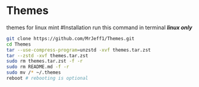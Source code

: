 # Themes
themes for linux mint
#Installation
run this command in terminal ***linux only***
```bash
git clone https://github.com/MrJeff1/Themes.git
cd Themes
tar --use-compress-program=unzstd -xvf themes.tar.zst
tar --zstd -xvf themes.tar.zst
sudo rm themes.tar.zst -f -r
sudo rm README.md -f -r
sudo mv /* ~/.themes
reboot # rebooting is optional
```
